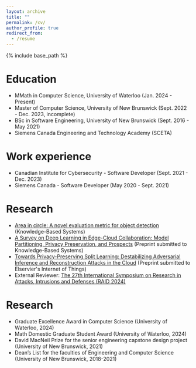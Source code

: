 ```yaml
---
layout: archive
title: ""
permalink: /cv/
author_profile: true
redirect_from:
  - /resume
---
```


{% include base_path %}

Education
======
* MMath in Computer Science, University of Waterloo (Jan. 2024 - Present)
* Master of Computer Science, University of New Brunswick (Sept. 2022 - Dec. 2023, incomplete)
* BSc in Software Engineering, University of New Brunswick (Sept. 2016 - May 2021)
* Siemens Canada Engineering and Technology Academy (SCETA)

Work experience
======
* Canadian Institute for Cybersecurity - Software Developer (Sept. 2021 - Dec. 2023)
* Siemens Canada - Software Developer (May 2020 - Sept. 2021)

Research
======
* [Area in circle: A novel evaluation metric for object detection](https://doi.org/10.1016/j.knosys.2024.111684) (Knowledge-Based Systems)
* [A Survey on Deep Learning in Edge-Cloud Collaboration: Model Partitioning, Privacy Preservation, and Prospects](https://dx.doi.org/10.2139/ssrn.4799595) (Preprint submitted to Knowledge-Based Systems)
* [Towards Privacy-Preserving Split Learning: Destabilizing Adversarial Inference and Reconstruction Attacks in the Cloud](https://dx.doi.org/10.2139/ssrn.5062204) (Preprint submitted to Elservier's Internet of Things)
* External Reviewer: [The 27th International Symposium on Research in Attacks, Intrusions and Defenses (RAID 2024)](https://raid2024.github.io/)

Research
======
* Graduate Excellence Award in Computer Science (University of Waterloo, 2024)
* Math Domestic Graduate Student Award (University of Waterloo, 2024)
* David MacNeil Prize for the senior engineering capstone design project (University of New Brunswick, 2021)
* Dean’s List for the faculties of Engineering and Computer Science (University of New Brunswick, 2018-2021)
